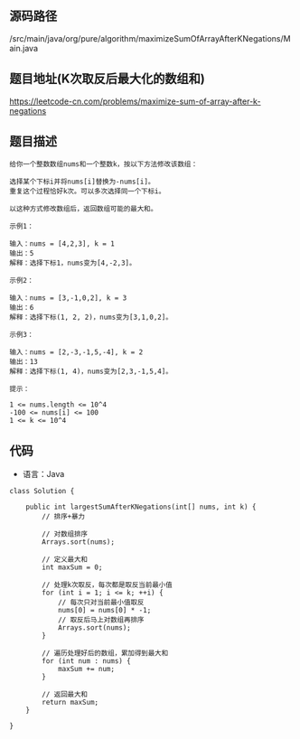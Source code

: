 ## 源码路径

/src/main/java/org/pure/algorithm/maximizeSumOfArrayAfterKNegations/Main.java

## 题目地址(K次取反后最大化的数组和)

https://leetcode-cn.com/problems/maximize-sum-of-array-after-k-negations

## 题目描述

```
给你一个整数数组nums和一个整数k，按以下方法修改该数组：

选择某个下标i并将nums[i]替换为-nums[i]。
重复这个过程恰好k次。可以多次选择同一个下标i。

以这种方式修改数组后，返回数组可能的最大和。

示例1：

输入：nums = [4,2,3], k = 1
输出：5
解释：选择下标1，nums变为[4,-2,3]。

示例2：

输入：nums = [3,-1,0,2], k = 3
输出：6
解释：选择下标(1, 2, 2)，nums变为[3,1,0,2]。

示例3：

输入：nums = [2,-3,-1,5,-4], k = 2
输出：13
解释：选择下标(1, 4)，nums变为[2,3,-1,5,4]。

提示：

1 <= nums.length <= 10^4
-100 <= nums[i] <= 100
1 <= k <= 10^4
```

## 代码

- 语言：Java

```
class Solution {

    public int largestSumAfterKNegations(int[] nums, int k) {
        // 排序+暴力
        
        // 对数组排序
        Arrays.sort(nums);

        // 定义最大和
        int maxSum = 0;

        // 处理k次取反，每次都是取反当前最小值
        for (int i = 1; i <= k; ++i) {
            // 每次只对当前最小值取反
            nums[0] = nums[0] * -1;
            // 取反后马上对数组再排序
            Arrays.sort(nums);
        }

        // 遍历处理好后的数组，累加得到最大和
        for (int num : nums) {
            maxSum += num;
        }

        // 返回最大和
        return maxSum;
    }

}
```